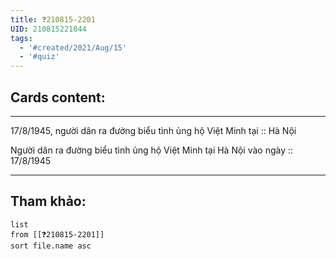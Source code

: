 ```yaml
---
title: ❓210815-2201
UID: 210815221044
tags:
  - '#created/2021/Aug/15'
  - '#quiz'
---
```


## Cards content:
---

17/8/1945, người dân ra đường biểu tình ủng hộ Việt Minh tại :: Hà Nội
<!--SR:!2021-10-10,41,290-->

Người dân ra đường biểu tình ủng hộ Việt Minh tại Hà Nội vào ngày :: 17/8/1945
<!--SR:!2021-12-10,72,230-->

---


## Tham khảo:
```dataview
list
from [[❓210815-2201]]
sort file.name asc
```